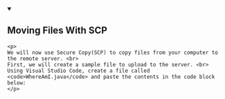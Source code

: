 <details open>
   <summary><h2 id="Moving_Files_With_SCP">Moving Files With SCP</h2></summary>
    
    <p>
    We will now use Secure Copy(SCP) to copy files from your computer to the remote server. <br>
    First, we will create a sample file to upload to the server. <br>
    Using Visual Studio Code, create a file called <code>WhereAmI.java</code> and paste the contents in the code block below:
    </p>
  </details>
